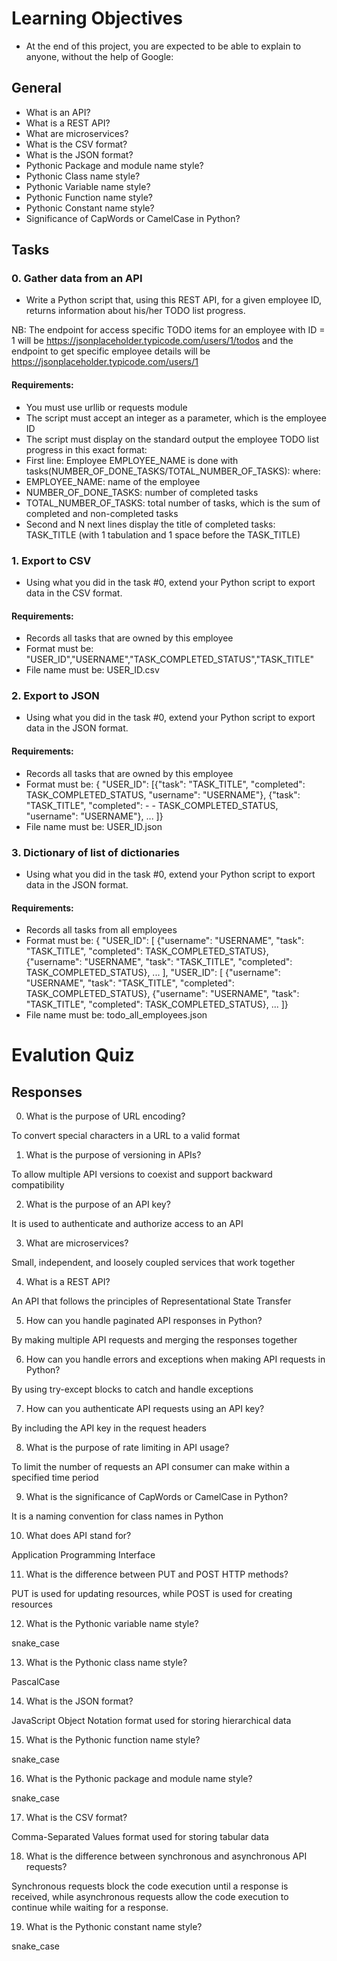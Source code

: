 # Learning Objectives

- At the end of this project, you are expected to be able to explain to anyone, without the help of Google:

## General

- What is an API?
- What is a REST API?
- What are microservices?
- What is the CSV format?
- What is the JSON format?
- Pythonic Package and module name style?
- Pythonic Class name style?
- Pythonic Variable name style?
- Pythonic Function name style?
- Pythonic Constant name style?
- Significance of CapWords or CamelCase in Python?

## Tasks

### 0. Gather data from an API

- Write a Python script that, using this REST API, for a given employee ID, returns information about his/her TODO list progress.

NB: The endpoint for access specific TODO items for an employee with ID = 1 will be https://jsonplaceholder.typicode.com/users/1/todos and the endpoint to get specific employee details will be https://jsonplaceholder.typicode.com/users/1

#### Requirements:

- You must use urllib or requests module
- The script must accept an integer as a parameter, which is the employee ID
- The script must display on the standard output the employee TODO list progress in this exact format:
- First line: Employee EMPLOYEE_NAME is done with tasks(NUMBER_OF_DONE_TASKS/TOTAL_NUMBER_OF_TASKS):
  where:
- EMPLOYEE_NAME: name of the employee
- NUMBER_OF_DONE_TASKS: number of completed tasks
- TOTAL_NUMBER_OF_TASKS: total number of tasks, which is the sum of completed and non-completed tasks
- Second and N next lines display the title of completed tasks: TASK_TITLE (with 1 tabulation and 1 space before the TASK_TITLE)

### 1. Export to CSV

- Using what you did in the task #0, extend your Python script to export data in the CSV format.

#### Requirements:

- Records all tasks that are owned by this employee
- Format must be: "USER_ID","USERNAME","TASK_COMPLETED_STATUS","TASK_TITLE"
- File name must be: USER_ID.csv

### 2. Export to JSON

- Using what you did in the task #0, extend your Python script to export data in the JSON format.

#### Requirements:

- Records all tasks that are owned by this employee
- Format must be: { "USER_ID": [{"task": "TASK_TITLE", "completed": TASK_COMPLETED_STATUS, "username": "USERNAME"}, {"task": "TASK_TITLE", "completed": - - TASK_COMPLETED_STATUS, "username": "USERNAME"}, ... ]}
- File name must be: USER_ID.json

### 3. Dictionary of list of dictionaries

- Using what you did in the task #0, extend your Python script to export data in the JSON format.

#### Requirements:

- Records all tasks from all employees
- Format must be: { "USER_ID": [ {"username": "USERNAME", "task": "TASK_TITLE", "completed": TASK_COMPLETED_STATUS}, {"username": "USERNAME", "task": "TASK_TITLE", "completed": TASK_COMPLETED_STATUS}, ... ], "USER_ID": [ {"username": "USERNAME", "task": "TASK_TITLE", "completed": TASK_COMPLETED_STATUS}, {"username": "USERNAME", "task": "TASK_TITLE", "completed": TASK_COMPLETED_STATUS}, ... ]}
- File name must be: todo_all_employees.json

###

# Evalution Quiz

## Responses

0. What is the purpose of URL encoding?

To convert special characters in a URL to a valid format

1. What is the purpose of versioning in APIs?

To allow multiple API versions to coexist and support backward compatibility

2. What is the purpose of an API key?

It is used to authenticate and authorize access to an API

3. What are microservices?

Small, independent, and loosely coupled services that work together

4. What is a REST API?

An API that follows the principles of Representational State Transfer

5. How can you handle paginated API responses in Python?

By making multiple API requests and merging the responses together

6. How can you handle errors and exceptions when making API requests in Python?

By using try-except blocks to catch and handle exceptions

7. How can you authenticate API requests using an API key?

By including the API key in the request headers

8. What is the purpose of rate limiting in API usage?

To limit the number of requests an API consumer can make within a specified time period

9. What is the significance of CapWords or CamelCase in Python?

It is a naming convention for class names in Python

10. What does API stand for?

Application Programming Interface

11. What is the difference between PUT and POST HTTP methods?

PUT is used for updating resources, while POST is used for creating resources

12. What is the Pythonic variable name style?

snake_case

13. What is the Pythonic class name style?

PascalCase

14. What is the JSON format?

JavaScript Object Notation format used for storing hierarchical data

15. What is the Pythonic function name style?

snake_case

16. What is the Pythonic package and module name style?

snake_case

17. What is the CSV format?

Comma-Separated Values format used for storing tabular data

18. What is the difference between synchronous and asynchronous API requests?

Synchronous requests block the code execution until a response is received, while asynchronous requests allow the code execution to continue while waiting for a response.

19. What is the Pythonic constant name style?

snake_case
